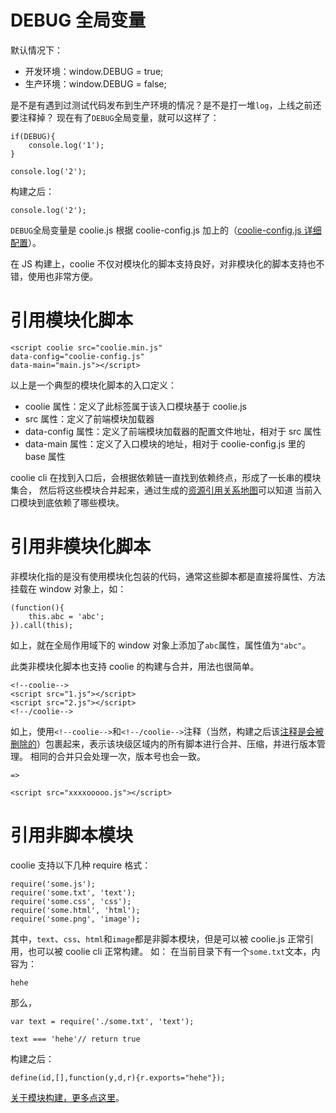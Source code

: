 # DEBUG 全局变量
默认情况下：

- 开发环境：window.DEBUG = true;
- 生产环境：window.DEBUG = false;

是不是有遇到过测试代码发布到生产环境的情况？是不是打一堆`log`，上线之前还要注释掉？
现在有了`DEBUG`全局变量，就可以这样了：
```
if(DEBUG){
    console.log('1');
}

console.log('2');
```
构建之后：
```
console.log('2');
```

`DEBUG`全局变量是 coolie.js 根据 coolie-config.js 加上的（[coolie-config.js 详细配置](../begin/coolie-config-js.md)）。


在 JS 构建上，coolie 不仅对模块化的脚本支持良好，对非模块化的脚本支持也不错，使用也非常方便。

# 引用模块化脚本
```
<script coolie src="coolie.min.js"
data-config="coolie-config.js"
data-main="main.js"></script>
```
以上是一个典型的模块化脚本的入口定义：

- coolie 属性：定义了此标签属于该入口模块基于 coolie.js
- src 属性：定义了前端模块加载器
- data-config 属性：定义了前端模块加载器的配置文件地址，相对于 src 属性
- data-main 属性：定义了入口模块的地址，相对于 coolie-config.js 里的 base 属性

coolie cli 在找到入口后，会根据依赖链一直找到依赖终点，形成了一长串的模块集合，
然后将这些模块合并起来，通过生成的[资源引用关系地图](./relationship-map-json.md)可以知道
当前入口模块到底依赖了哪些模块。


# 引用非模块化脚本
非模块化指的是没有使用模块化包装的代码，通常这些脚本都是直接将属性、方法挂载在 window 对象上，如：
```
(function(){
    this.abc = 'abc';
}).call(this);
```
如上，就在全局作用域下的 window 对象上添加了`abc`属性，属性值为`"abc"`。

此类非模块化脚本也支持 coolie 的构建与合并，用法也很简单。
```
<!--coolie-->
<script src="1.js"></script>
<script src="2.js"></script>
<!--/coolie-->
```
如上，使用`<!--coolie-->`和`<!--/coolie-->`注释（当然，构建之后该[注释是会被删除的](./html-comments.md)）包裹起来，表示该块级区域内的所有脚本进行合并、压缩，并进行版本管理。
相同的合并只会处理一次，版本号也会一致。
```
=>

<script src="xxxxooooo.js"></script>
```

# 引用非脚本模块
coolie 支持以下几种 require 格式：
```
require('some.js');
require('some.txt', 'text');
require('some.css', 'css');
require('some.html', 'html');
require('some.png', 'image');
```
其中，`text`、`css`、`html`和`image`都是非脚本模块，但是可以被 coolie.js 正常引用，也可以被 coolie cli 正常构建。
如：
在当前目录下有一个`some.txt`文本，内容为：
```
hehe
```
那么，
```
var text = require('./some.txt', 'text');

text === 'hehe'// return true
```
构建之后：
```
define(id,[],function(y,d,r){r.exports="hehe"});
```

[关于模块构建，更多点这里](./build-modules.md)。


